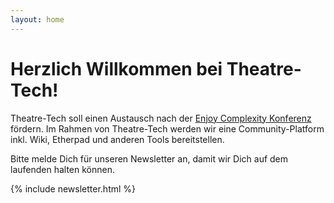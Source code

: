 ```yaml
---
layout: home
---
```


# Herzlich Willkommen bei Theatre-Tech!

Theatre-Tech soll einen Austausch nach der [Enjoy Complexity Konferenz](https://enjoy-complexity.de/)
fördern. Im Rahmen von Theatre-Tech werden wir eine Community-Platform inkl. Wiki, Etherpad und anderen Tools bereitstellen.

Bitte melde Dich für unseren Newsletter an, damit wir Dich auf dem laufenden halten können.

{% include newsletter.html %}
